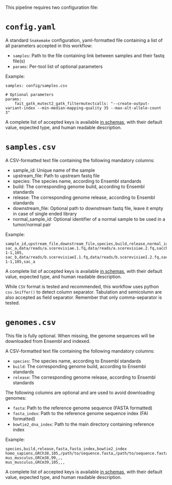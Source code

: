 This pipeline requires two configuration file:

# `config.yaml`

A standard `Snakemake` configuration, yaml-formatted file containing a list of
all parameters accepted in this workflow:

* `samples`: Path to the file containing link between samples and their fastq file(s)
* `params`: Per-tool list of optional parameters

Example:

```
samples: config/samples.csv

# Optional parameters
params:
    fait_gatk_mutect2_gatk_filtermutectcalls: "--create-output-variant-index --min-median-mapping-quality 35 --max-alt-allele-count 3"
```

A complete list of accepted keys is available [in schemas](https://github.com/tdayris/fait_gatk_mutect2/blob/main/workflow/schemas/config.schema.yaml),
with their default value, expected type, and human readable description.

# `samples.csv`

A CSV-formatted text file containing the following mandatory columns:

* sample_id: Unique name of the sample
* upstream_file: Path to upstream fastq file
* species: The species name, according to Ensembl standards
* build: The corresponding genome build, according to Ensembl standards
* release: The corresponding genome release, according to Ensembl standards
* downstream_file: Optional path to downstream fastq file, leave it empty in case of single ended library
* normal_sample_id: Optional identifier of a normal sample to be used in a tumor/normal pair

Example:

```
sample_id,upstream_file,downstream_file,species,build,release,normal_id
sac_a,data/reads/a.scerevisiae.1.fq,data/reads/a.scerevisiae.2.fq,saccharomyces_cerevisiae,R64-1-1,105,
sac_b,data/reads/b.scerevisiaeI.1.fq,data/reads/b.scerevisiaeI.2.fq,saccharomyces_cerevisiae,R64-1-1,105,sac_a
```

A complete list of accepted keys is available [in schemas](https://github.com/tdayris/fait_gatk_mutect2/blob/main/workflow/schemas/samples.schema.yaml),
with their default value, expected type, and human readable description.

While `CSV` format is tested and recommended, this workflow uses python
`csv.Sniffer()` to detect column separator. Tabulation and semicolumn are
also accepted as field separator. Remember that only comma-separator is
tested.

# `genomes.csv`

This file is fully optional. When missing, the genome sequences
will be downloaded from Ensembl and indexed.

A CSV-formatted text file containing the following mandatory columns:

* `species`: The species name, according to Ensembl standards
* `build`: The corresponding genome build, according to Ensembl standards
* `release`: The corresponding genome release, according to Ensembl standards

The following columns are optional and are used to avoid downloading genomes:

* `fasta`: Path to the reference genome sequence (FASTA formatted)
* `fasta_index`: Path to the reference genome sequence index (FAI formatted)
* `bowtie2_dna_index`: Path to the main directory containing reference index

Example:

```
species,build,release,fasta,fasta_index,bowtie2_index
homo_sapiens,GRCh38,105,/path/to/sequence.fasta,/path/to/sequence.fasta.fai,/path/to/bowtie2_sequence/
mus_musculus,GRCm38,99,,,
mus_musculus,GRCm39,105,,,
```

A complete list of accepted keys is available [in schemas](https://github.com/tdayris/fait_gatk_mutect2/blob/main/workflow/schemas/genomes.schema.yaml),
with their default value, expected type, and human readable description.
